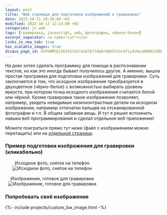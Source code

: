 ```yaml
---
layout: post
title: "Web страница для подготовки изображений к гравировке"
date: 2022-10-11 20:20:00 +03
modified: 2022-10-12 12:14:00 +03
categories: js web
tags: [гравировка, javascript, web, фотография, чёрное-белое]
excerpt_separator: <a name="cut"></a>
links_in_new_tab: true
has_scalable_images: true
disqus_page_id: GVVVWMhEi5E3413o57a2A7DJ74pBr6A657n3rbfsjdvHxuHDEN3JORC0gs8SjkYc
---
```

На днях хотел сделать программку для помощи в распознавании текстов, но как это иногда бывает получилось другое. А именно, вышла простая программа для подготовки изображений для гравировки. Суть заключается в том, что исходное изображение преобразуется в двухцветное (чёрно-белое) с возможностью выбирать уровень яркости, при котором точка исходного изображения считается белой или чёрной. Кроме гравировки такое изображение позволяет, например, увидеть невидимые низкоконтрастные детали на исходном изображении, например отпечатки пальцев на отсканированной фотографии и т.п. В общем забавная вещь. И тут я решил вспомнить навыки веб программирования и сделал отдельное веб приложение!
<a name="cut"></a>

Можете поиграться прямо тут ниже (файл с изображением можно перетащить) или на [отдельной странице](https://bw.mendeo.ru).

### Пример подготовки изображения для гравировки (кликабельно)

<style scoped>
	.custom-bw-image-post-picture-container
	{
		display: flex;
		flex-direction: row;
		width: 60%;
		justify-content: space-between;
	}
	@media screen and (max-width: 1080px)
	{
		.custom-bw-image-post-picture-container
		{
			flex-direction: column;
			width 100%;
		}
		.custom-bw-image-post-picture-container > div:first-child
		{
			margin-bottom: 1rem;
		}
	}
	.custom-bw-image-post-picture-container-item
	{
		display: flex;
		flex-direction: column;
		align-items: center;
	}
</style>

<div class="custom-bw-image-post-picture-container">
	<div class="custom-bw-image-post-picture-container-item">
		<span>Исходное фото, снятое на телефон</span>
		<img alt="Исходное фото, снятое на телефон" src-big="{% link assets/posts/custom_bw_image/big/cat.jpg %}" src="{% link assets/posts/custom_bw_image/small/cat.jpg %}">
	</div>
	<div class="custom-bw-image-post-picture-container-item">
		<span>Изображение, готовое для гравировки</span>
		<img alt="Изображение, готовое для гравировки" src-big="{% link assets/posts/custom_bw_image/big/cat_bw.jpg %}" src="{% link assets/posts/custom_bw_image/small/cat_bw.jpg %}">
	</div>
</div>

### Попробовать своё изображение  
{%- include projects/custom_bw_image.html -%}